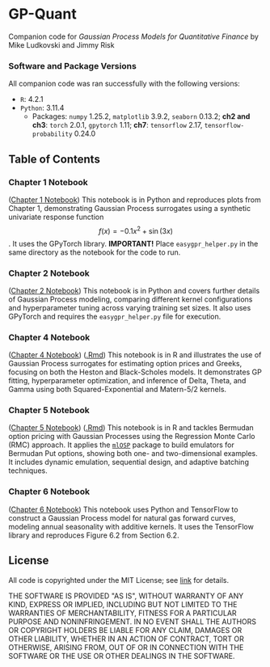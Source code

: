 # GP-Quant
Companion code for *Gaussian Process Models for Quantitative Finance* by Mike Ludkovski and Jimmy Risk

### Software and Package Versions

All companion code was ran successfully with the following versions:

* ``R``: 4.2.1
* ``Python``: 3.11.4
  * Packages: ``numpy`` 1.25.2, ``matplotlib`` 3.9.2, ``seaborn`` 0.13.2; **ch2 and ch3**: ``torch`` 2.0.1, ``gpytorch`` 1.11; **ch7**: ``tensorflow`` 2.17, ``tensorflow-probability`` 0.24.0

## Table of Contents

### Chapter 1 Notebook
([Chapter 1 Notebook](./ch1_py.ipynb)) This notebook is in Python and reproduces plots from Chapter 1, demonstrating Gaussian Process surrogates using a synthetic univariate response function $$f(x) = -0.1 x^2 + \sin(3x)$$.  It uses the GPyTorch library.  **IMPORTANT!**  Place `easygpr_helper.py` in the same directory as the notebook for the code to run.  

### Chapter 2 Notebook
([Chapter 2 Notebook](./ch2_py.ipynb)) This notebook is in Python and covers further details of Gaussian Process modeling, comparing different kernel configurations and hyperparameter tuning across varying training set sizes. It also uses GPyTorch and requires the `easygpr_helper.py` file for execution. 

### Chapter 4 Notebook
([Chapter 4 Notebook](./ch4_R.pdf)) ([.Rmd](./ch4_R.Rmd)) This notebook is in R and illustrates the use of Gaussian Process surrogates for estimating option prices and Greeks, focusing on both the Heston and Black-Scholes models. It demonstrates GP fitting, hyperparameter optimization, and inference of Delta, Theta, and Gamma using both Squared-Exponential and Matern-5/2 kernels.

### Chapter 5 Notebook
([Chapter 5 Notebook](./ch5_R.pdf)) ([.Rmd](./ch5_R.Rmd)) This notebook is in R and tackles Bermudan option pricing with Gaussian Processes using the Regression Monte Carlo (RMC) approach. It applies the [``mlOSP``](https://github.com/mludkov/mlOSP) package to build emulators for Bermudan Put options, showing both one- and two-dimensional examples. It includes dynamic emulation, sequential design, and adaptive batching techniques.

### Chapter 6 Notebook
([Chapter 6 Notebook](./ch6_py.ipynb)) This notebook uses Python and TensorFlow to construct a Gaussian Process model for natural gas forward curves, modeling annual seasonality with additive kernels. It uses the TensorFlow library and reproduces Figure 6.2 from Section 6.2. 


## License

All code is copyrighted under the MIT License; see [link](./LICENSE) for details.

THE SOFTWARE IS PROVIDED "AS IS", WITHOUT WARRANTY OF ANY KIND, EXPRESS OR IMPLIED, INCLUDING BUT NOT LIMITED TO THE WARRANTIES OF MERCHANTABILITY, FITNESS FOR A PARTICULAR PURPOSE AND NONINFRINGEMENT. IN NO EVENT SHALL THE AUTHORS OR COPYRIGHT HOLDERS BE LIABLE FOR ANY CLAIM, DAMAGES OR OTHER LIABILITY, WHETHER IN AN ACTION OF CONTRACT, TORT OR OTHERWISE, ARISING FROM, OUT OF OR IN CONNECTION WITH THE SOFTWARE OR THE USE OR OTHER DEALINGS IN THE SOFTWARE.
